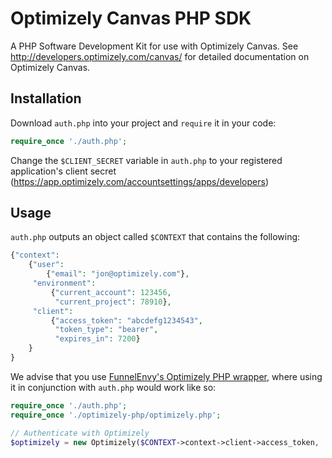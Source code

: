 # Optimizely Canvas PHP SDK
A PHP Software Development Kit for use with Optimizely Canvas. See http://developers.optimizely.com/canvas/ for detailed documentation on Optimizely Canvas.

## Installation
Download `auth.php` into your project and `require` it in your code:

```php
require_once './auth.php';
```

Change the `$CLIENT_SECRET` variable in `auth.php` to your registered application's client secret (https://app.optimizely.com/accountsettings/apps/developers)

## Usage
`auth.php` outputs an object called `$CONTEXT` that contains the following:

```php
{"context":
    {"user":
        {"email": "jon@optimizely.com"},
     "environment":
         {"current_account": 123456,
          "current_project": 78910},
     "client":
         {"access_token": "abcdefg1234543",
          "token_type": "bearer",
          "expires_in": 7200}
    }
}
```

We advise that you use [FunnelEnvy's Optimizely PHP wrapper](https://github.com/FunnelEnvy/optimizely-php), where using it in conjunction with `auth.php` would work like so:

```php
require_once './auth.php';
require_once './optimizely-php/optimizely.php';

// Authenticate with Optimizely
$optimizely = new Optimizely($CONTEXT->context->client->access_token, 'oauth');
```